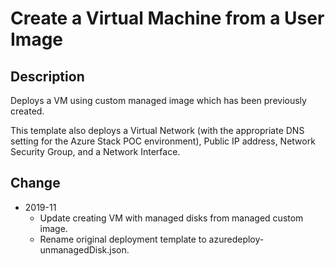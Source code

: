 # Create a Virtual Machine from a User Image

## Description
Deploys a VM using custom managed image which has been previously created.

This template also deploys a Virtual Network (with the appropriate DNS setting for the Azure Stack POC environment), Public IP address, Network Security Group, and a Network Interface.

## Change
- 2019-11
  - Update creating VM with managed disks from managed custom image.
  - Rename original deployment template to azuredeploy-unmanagedDisk.json.